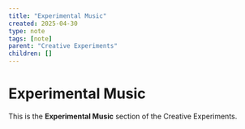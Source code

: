 ```yaml
---
title: "Experimental Music"
created: 2025-04-30
type: note
tags: [note]
parent: "Creative Experiments"
children: []
---
```


# Experimental Music

This is the **Experimental Music** section of the Creative Experiments.
